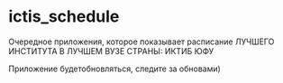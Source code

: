 # ictis_schedule
Очередное приложения, которое показывает расписание ЛУЧШЕГО ИНСТИТУТА В ЛУЧШЕМ ВУЗЕ СТРАНЫ: ИКТИБ ЮФУ

Приложение будетобновляться, следите за обновами)

